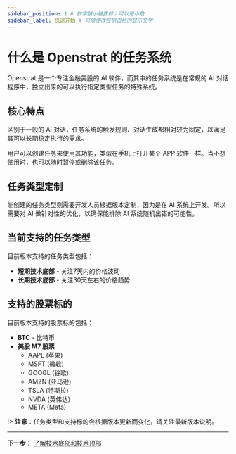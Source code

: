 ```yaml
---
sidebar_position: 1 # 数字越小越靠前；可以是小数
sidebar_label: 快速开始 # 可顺便改在侧边栏的显示文字
---
```


# 什么是 Openstrat 的任务系统

Openstrat 是一个专注金融美股的 AI 软件，而其中的任务系统是在常规的 AI 对话程序中，独立出来的可以执行指定类型任务的特殊系统。

## 核心特点

区别于一般的 AI 对话，任务系统的触发规则、对话生成都相对较为固定，以满足其可以长期稳定执行的需求。

用户可以创建任务来使用其功能，类似在手机上打开某个 APP 软件一样。当不想使用时，也可以随时暂停或删除该任务。

## 任务类型定制

能创建的任务类型则需要开发人员根据版本定制，因为是在 AI 系统上开发。所以需要对 AI 做针对性的优化，以确保能排除 AI 系统随机出错的可能性。

## 当前支持的任务类型

目前版本支持的任务类型包括：

- **短期技术底部** - 关注7天内的价格波动
- **长期技术底部** - 关注30天左右的价格趋势

## 支持的股票标的

目前版本支持的股票标的包括：

- **BTC** - 比特币
- **美股 M7 股票**
  - AAPL (苹果)
  - MSFT (微软)
  - GOOGL (谷歌)
  - AMZN (亚马逊)
  - TSLA (特斯拉)
  - NVDA (英伟达)
  - META (Meta)

!> **注意**：任务类型和支持标的会根据版本更新而变化，请关注最新版本说明。

---

**下一步：** [了解技术底部和技术顶部](guide/technical-analysis.md)
